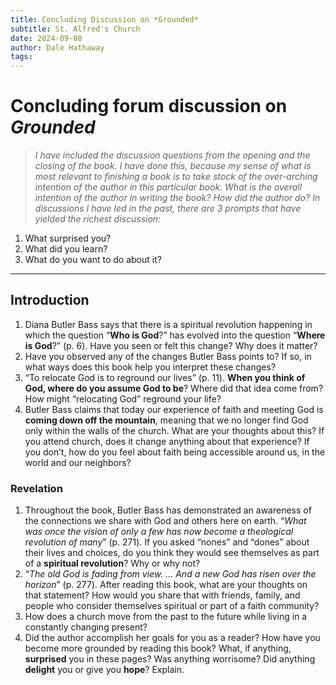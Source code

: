 ```yaml
---
title: Concluding Discussion on *Grounded*
subtitle: St. Alfred's Church
date: 2024-09-08
author: Dale Hathaway
tags: 
---
```

# Concluding forum discussion on *Grounded*

> *I have included the discussion questions from the opening and the closing of the book. I have done this, because my sense of what is most relevant to finishing a book is to take stock of the over-arching intention of the author in this particular book. What is the overall intention of the author in writing the book? How did the author do? In discussions I have led in the past, there are 3 prompts that have yielded the richest discussion:*

1. What surprised you?
2. What did you learn?
3. What do you want to do about it?

---

## Introduction
1. Diana Butler Bass says that there is a spiritual revolution happening in which the question “**Who is God**?” has evolved into the question “**Where is God**?” (p. 6).  Have you seen or felt this change? Why does it matter?
2. Have you observed any of the changes Butler Bass points to? If so, in what ways does this book help you interpret these changes?
3. “To relocate God is to reground our lives” (p. 11).  **When you think of God, where do you assume God to be**? Where did that idea come from? How might “relocating God” reground your life? 
4. Butler Bass claims that today our experience of faith and meeting God is **coming down off the mountain**, meaning that we no longer find God only within the walls of the church. What are your thoughts about this?  If you attend church, does it change anything about that experience? If you don’t, how do you feel about faith being accessible around us, in the world and our neighbors?
### Revelation
1. Throughout the book, Butler Bass has demonstrated an awareness of the connections we share with God and others here on earth. “*What was once the vision of only a few has now become a theological revolution of many*” (p. 271). If you asked “nones” and “dones” about their lives and choices, do you think they would see themselves as part of a **spiritual revolution**? Why or why not?
2. “*The old God is fading from view. … And a new God has risen over the horizon*” (p. 277). After reading this book, what are your thoughts on that statement? How would you share that with friends, family, and people who consider themselves spiritual or part of a faith
community?
3. How does a church move from the past to the future while living in a constantly changing present?
4. Did the author accomplish her goals for you as a reader?  How have you become more grounded by reading this book? What, if anything, **surprised** you in these pages?  Was anything worrisome? Did anything **delight** you or give you **hope**? Explain.

